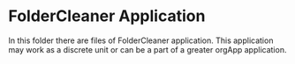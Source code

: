 # FolderCleaner Application

In this folder there are files of FolderCleaner application. 
This application may work as a discrete unit or can be 
a part of a greater orgApp application.
